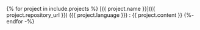 {% for project in include.projects %}
[{{ project.name }}]({{ project.repository_url }}) ({{ project.language }})
: {{ project.content }}
{%- endfor -%}
